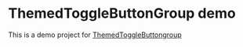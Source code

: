 # ThemedToggleButtonGroup demo
This is a demo project for [ThemedToggleButtongroup](https://github.com/Bryanx/themed-toggle-button-group)
